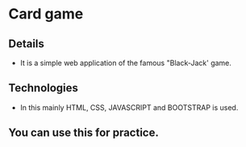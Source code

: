 # Card game

## Details
- It is a simple web application of the famous "Black-Jack' game.

## Technologies
- In this mainly HTML, CSS, JAVASCRIPT and BOOTSTRAP is used.

## You can use this for practice.
